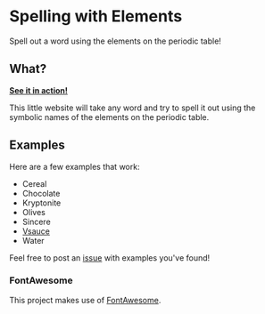 # Spelling with Elements
Spell out a word using the elements on the periodic table!

## What?
[**See it in action!**](https://maxzilla60.github.io/Spelling-with-Elements/)

This little website will take any word and try to spell it out using the symbolic names of the elements on the periodic table.

## Examples
Here are a few examples that work:
* Cereal
* Chocolate
* Kryptonite
* Olives
* Sincere
* [Vsauce](https://www.youtube.com/channel/UClq42foiSgl7sSpLupnugGA)
* Water

Feel free to post an [issue](https://github.com/Maxzilla60/Spelling-with-Elements/issues) with examples you've found!

### FontAwesome
This project makes use of [FontAwesome](http://fontawesome.io/).